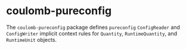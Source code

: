 # coulomb-pureconfig

The `coulomb-pureconfig` package defines `pureconfig` `ConfigReader` and `ConfigWriter` implicit context rules for `Quantity`, `RuntimeQuantity`, and `RuntimeUnit` objects.

